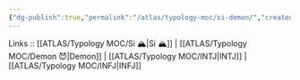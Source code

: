 ```yaml
---
{"dg-publish":true,"permalink":"/atlas/typology-moc/si-demon/","created":"2023-01-05T12:12:41.726+01:00","updated":"2023-02-26T16:42:11.413+01:00"}
---
```


Links :: [[ATLAS/Typology MOC/Si 🏔️\|Si 🏔️]] | [[ATLAS/Typology MOC/Demon 😈\|Demon]] | [[ATLAS/Typology MOC/INTJ\|INTJ]] | [[ATLAS/Typology MOC/INFJ\|INFJ]] 


